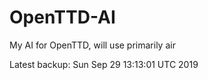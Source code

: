 # OpenTTD-AI
My AI for OpenTTD, will use primarily air

Latest backup: Sun Sep 29 13:13:01 UTC 2019
